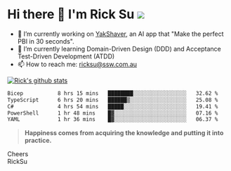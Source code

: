 # Hi there 👋 I'm Rick Su ![](https://komarev.com/ghpvc/?username=ricksu978)
<!--
**ricksu978/ricksu978** is a ✨ _special_ ✨ repository because its `README.md` (this file) appears on your GitHub profile.

Here are some ideas to get you started:
-->
- 🔭 I’m currently working on [YakShaver](https://yakshaver.ai/), an AI app that "Make the perfect PBI in 30 seconds".
- 🌱 I’m currently learning Domain-Driven Design (DDD) and Acceptance Test-Driven Development (ATDD)
- 📫 How to reach me: ricksu@ssw.com.au
<!--
- 👯 I’m looking to collaborate on ...
- 🤔 I’m looking for help with ...
- 💬 Ask me about ...
-->
<!--
- 😄 Pronouns: ...
- ⚡ Fun fact: ...
-->
[![Rick's github stats](https://github-readme-stats.vercel.app/api?username=ricksu978&theme=dark)](https://github.com/ricksu978/ricksu978)

<!--START_SECTION:waka-->

```txt
Bicep           8 hrs 15 mins   ████████░░░░░░░░░░░░░░░░░   32.62 %
TypeScript      6 hrs 20 mins   ██████▒░░░░░░░░░░░░░░░░░░   25.08 %
C#              4 hrs 54 mins   █████░░░░░░░░░░░░░░░░░░░░   19.41 %
PowerShell      1 hr 48 mins    █▓░░░░░░░░░░░░░░░░░░░░░░░   07.16 %
YAML            1 hr 36 mins    █▓░░░░░░░░░░░░░░░░░░░░░░░   06.37 %
```

<!--END_SECTION:waka-->

> **Happiness comes from acquiring the knowledge and putting it into practice.**

Cheers  
RickSu 
